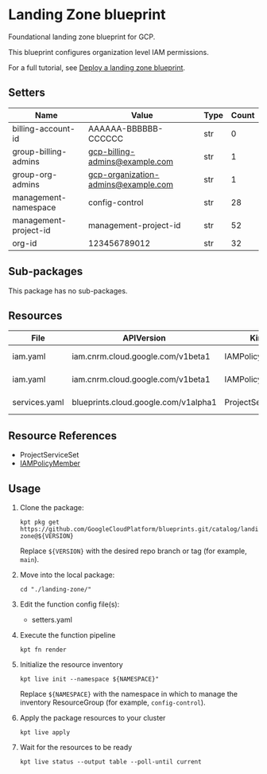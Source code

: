 <!-- BEGINNING OF PRE-COMMIT-BLUEPRINT DOCS HOOK:TITLE -->
# Landing Zone blueprint


<!-- END OF PRE-COMMIT-BLUEPRINT DOCS HOOK:TITLE -->
<!-- BEGINNING OF PRE-COMMIT-BLUEPRINT DOCS HOOK:BODY -->
Foundational landing zone blueprint for GCP.

This blueprint configures organization level IAM permissions.

For a full tutorial, see
[Deploy a landing zone blueprint](https://cloud.google.com/anthos-config-management/docs/tutorials/landing-zone).

## Setters

|         Name          |                Value                | Type | Count |
|-----------------------|-------------------------------------|------|-------|
| billing-account-id    | AAAAAA-BBBBBB-CCCCCC                | str  |     0 |
| group-billing-admins  | gcp-billing-admins@example.com      | str  |     1 |
| group-org-admins      | gcp-organization-admins@example.com | str  |     1 |
| management-namespace  | config-control                      | str  |    28 |
| management-project-id | management-project-id               | str  |    52 |
| org-id                |                        123456789012 | str  |    32 |

## Sub-packages

This package has no sub-packages.

## Resources

|     File      |              APIVersion              |       Kind        |         Name          |   Namespace    |
|---------------|--------------------------------------|-------------------|-----------------------|----------------|
| iam.yaml      | iam.cnrm.cloud.google.com/v1beta1    | IAMPolicyMember   | org-admins-iam        | config-control |
| iam.yaml      | iam.cnrm.cloud.google.com/v1beta1    | IAMPolicyMember   | billing-admins-iam    | config-control |
| services.yaml | blueprints.cloud.google.com/v1alpha1 | ProjectServiceSet | management-project-id | config-control |

## Resource References

- ProjectServiceSet
- [IAMPolicyMember](https://cloud.google.com/config-connector/docs/reference/resource-docs/iam/iampolicymember)

## Usage

1.  Clone the package:
    ```shell
    kpt pkg get https://github.com/GoogleCloudPlatform/blueprints.git/catalog/landing-zone@${VERSION}
    ```
    Replace `${VERSION}` with the desired repo branch or tag
    (for example, `main`).

1.  Move into the local package:
    ```shell
    cd "./landing-zone/"
    ```

1.  Edit the function config file(s):
    - setters.yaml

1.  Execute the function pipeline
    ```shell
    kpt fn render
    ```

1.  Initialize the resource inventory
    ```shell
    kpt live init --namespace ${NAMESPACE}"
    ```
    Replace `${NAMESPACE}` with the namespace in which to manage
    the inventory ResourceGroup (for example, `config-control`).

1.  Apply the package resources to your cluster
    ```shell
    kpt live apply
    ```

1.  Wait for the resources to be ready
    ```shell
    kpt live status --output table --poll-until current
    ```

<!-- END OF PRE-COMMIT-BLUEPRINT DOCS HOOK:BODY -->
